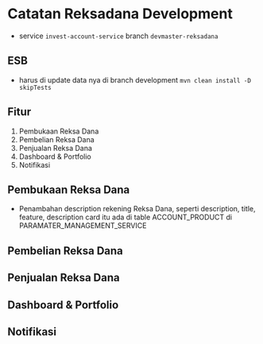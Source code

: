 # Catatan Reksadana Development

- service `invest-account-service` branch `devmaster-reksadana`

## ESB

- harus di update data nya di branch development `mvn clean install -D skipTests`

## Fitur

1. Pembukaan Reksa Dana
2. Pembelian Reksa Dana
3. Penjualan Reksa Dana
4. Dashboard & Portfolio
5. Notifikasi

## Pembukaan Reksa Dana

- Penambahan description rekening Reksa Dana, seperti description, title, feature, description card itu ada di table ACCOUNT_PRODUCT di PARAMATER_MANAGEMENT_SERVICE

## Pembelian Reksa Dana

## Penjualan Reksa Dana

## Dashboard & Portfolio

## Notifikasi
